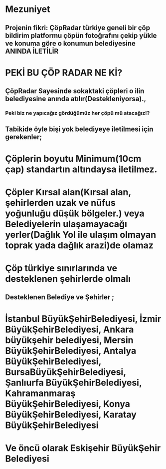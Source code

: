 # Mezuniyet
## Projenin fikri: ÇöpRadar türkiye geneli bir çöp bildirim platformu çöpün fotoğrafını çekip yükle ve konuma göre o konumun belediyesine ANINDA İLETİLİR
# PEKİ BU ÇÖP RADAR NE Kİ?
## ÇöpRadar Sayesinde sokaktaki çöpleri o ilin belediyesine anında atılır(Destekleniyorsa).,

### Peki biz ne yapıcağız gördüğümüz her çöpü mü atacağız!?
## Tabikide öyle bişi yok belediyeye iletilmesi için gerekenler;
# Çöplerin boyutu Minimum(10cm çap) standartın altındaysa iletilmez.
# Çöpler Kırsal alan(Kırsal alan, şehirlerden uzak ve nüfus yoğunluğu düşük bölgeler.) veya Belediyelerin ulaşamayacağı yerler(Dağlık Yol ile ulaşım olmayan toprak yada dağlık arazi)de olamaz
# Çöp türkiye sınırlarında ve desteklenen şehirlerde olmalı







## Desteklenen Belediye ve Şehirler ;

# İstanbul BüyükŞehirBelediyesi, İzmir BüyükŞehirBelediyesi, Ankara büyükşehir belediyesi, Mersin BüyükŞehirBelediyesi, Antalya BüyükŞehirBelediyesi, BursaBüyükŞehirBelediyesi, Şanlıurfa BüyükŞehirBelediyesi, Kahramanmaraş BüyükŞehirBelediyesi, Konya BüyükŞehirBelediyesi, Karatay BüyükŞehirBelediyesi
# Ve öncü olarak Eskişehir BüyükŞehir Belediyesi
